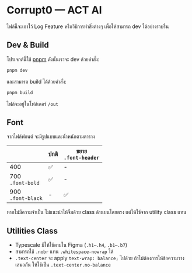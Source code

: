# Corrupt0 — ACT AI

ไฟล์นี้จะเอาไว้ Log Feature หรือวิธีการทำสิ่งต่างๆ เพื่อให้สามารถ dev ได้อย่างราบรื่น

## Dev & Build

โปรเจกต์นี้ใช้ [pnpm](https://pnpm.io/) ดังนั้นเราจะ dev ด้วยคำสั่ง:

```bash
pnpm dev
```

และสามารถ build ได้ด้วยคำสั่ง:

```bash
pnpm build
```

ไฟล์จะอยู่ในโฟล์เดอร์ `/out`

## Font

จากไฟล์ฟอนต์ จะมีรูปแบบและน้ำหนักตามตาราง

|                      | ปกติ | ขยาย<br>`.font-header` |
| -------------------- | ---- | ---------------------- |
| 400                  | ✅   | -                      |
| 700<br>`.font-bold`  | ✅   | -                      |
| 900<br>`.font-black` | -    | ✅                     |

หากไม่มีความจำเป็น ไม่แนะนำให้จิ้มด้วย class ด้านบนโดยตรง แต่ให้ใช้จาก utility class แทน

## Utilities Class

- Typescale มีให้ใช้ตามใน Figma (`.h1`–`.h4`, `.b1`–`.b7`)
- สามารถใช้ `.nobr` แทน `.whitespace-nowrap` ได้
- `.text-center` จะ apply `text-wrap: balance;` ไปด้วย ถ้าไม่ต้องการให้ข้อความวางเสมอกัน ให้ใช้เป็น `.text-center.no-balance`

